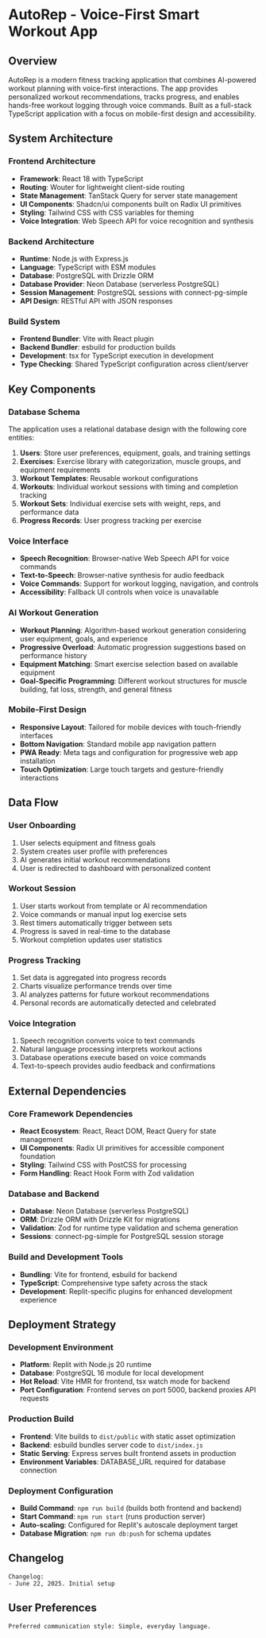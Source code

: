 # AutoRep - Voice-First Smart Workout App

## Overview

AutoRep is a modern fitness tracking application that combines AI-powered workout planning with voice-first interactions. The app provides personalized workout recommendations, tracks progress, and enables hands-free workout logging through voice commands. Built as a full-stack TypeScript application with a focus on mobile-first design and accessibility.

## System Architecture

### Frontend Architecture
- **Framework**: React 18 with TypeScript
- **Routing**: Wouter for lightweight client-side routing
- **State Management**: TanStack Query for server state management
- **UI Components**: Shadcn/ui components built on Radix UI primitives
- **Styling**: Tailwind CSS with CSS variables for theming
- **Voice Integration**: Web Speech API for voice recognition and synthesis

### Backend Architecture
- **Runtime**: Node.js with Express.js
- **Language**: TypeScript with ESM modules
- **Database**: PostgreSQL with Drizzle ORM
- **Database Provider**: Neon Database (serverless PostgreSQL)
- **Session Management**: PostgreSQL sessions with connect-pg-simple
- **API Design**: RESTful API with JSON responses

### Build System
- **Frontend Bundler**: Vite with React plugin
- **Backend Bundler**: esbuild for production builds
- **Development**: tsx for TypeScript execution in development
- **Type Checking**: Shared TypeScript configuration across client/server

## Key Components

### Database Schema
The application uses a relational database design with the following core entities:

1. **Users**: Store user preferences, equipment, goals, and training settings
2. **Exercises**: Exercise library with categorization, muscle groups, and equipment requirements
3. **Workout Templates**: Reusable workout configurations
4. **Workouts**: Individual workout sessions with timing and completion tracking
5. **Workout Sets**: Individual exercise sets with weight, reps, and performance data
6. **Progress Records**: User progress tracking per exercise

### Voice Interface
- **Speech Recognition**: Browser-native Web Speech API for voice commands
- **Text-to-Speech**: Browser-native synthesis for audio feedback
- **Voice Commands**: Support for workout logging, navigation, and controls
- **Accessibility**: Fallback UI controls when voice is unavailable

### AI Workout Generation
- **Workout Planning**: Algorithm-based workout generation considering user equipment, goals, and experience
- **Progressive Overload**: Automatic progression suggestions based on performance history
- **Equipment Matching**: Smart exercise selection based on available equipment
- **Goal-Specific Programming**: Different workout structures for muscle building, fat loss, strength, and general fitness

### Mobile-First Design
- **Responsive Layout**: Tailored for mobile devices with touch-friendly interfaces
- **Bottom Navigation**: Standard mobile app navigation pattern
- **PWA Ready**: Meta tags and configuration for progressive web app installation
- **Touch Optimization**: Large touch targets and gesture-friendly interactions

## Data Flow

### User Onboarding
1. User selects equipment and fitness goals
2. System creates user profile with preferences
3. AI generates initial workout recommendations
4. User is redirected to dashboard with personalized content

### Workout Session
1. User starts workout from template or AI recommendation
2. Voice commands or manual input log exercise sets
3. Rest timers automatically trigger between sets
4. Progress is saved in real-time to the database
5. Workout completion updates user statistics

### Progress Tracking
1. Set data is aggregated into progress records
2. Charts visualize performance trends over time
3. AI analyzes patterns for future workout recommendations
4. Personal records are automatically detected and celebrated

### Voice Integration
1. Speech recognition converts voice to text commands
2. Natural language processing interprets workout actions
3. Database operations execute based on voice commands
4. Text-to-speech provides audio feedback and confirmations

## External Dependencies

### Core Framework Dependencies
- **React Ecosystem**: React, React DOM, React Query for state management
- **UI Components**: Radix UI primitives for accessible component foundation
- **Styling**: Tailwind CSS with PostCSS for processing
- **Form Handling**: React Hook Form with Zod validation

### Database and Backend
- **Database**: Neon Database (serverless PostgreSQL)
- **ORM**: Drizzle ORM with Drizzle Kit for migrations
- **Validation**: Zod for runtime type validation and schema generation
- **Sessions**: connect-pg-simple for PostgreSQL session storage

### Build and Development Tools
- **Bundling**: Vite for frontend, esbuild for backend
- **TypeScript**: Comprehensive type safety across the stack
- **Development**: Replit-specific plugins for enhanced development experience

## Deployment Strategy

### Development Environment
- **Platform**: Replit with Node.js 20 runtime
- **Database**: PostgreSQL 16 module for local development
- **Hot Reload**: Vite HMR for frontend, tsx watch mode for backend
- **Port Configuration**: Frontend serves on port 5000, backend proxies API requests

### Production Build
- **Frontend**: Vite builds to `dist/public` with static asset optimization
- **Backend**: esbuild bundles server code to `dist/index.js`
- **Static Serving**: Express serves built frontend assets in production
- **Environment Variables**: DATABASE_URL required for database connection

### Deployment Configuration
- **Build Command**: `npm run build` (builds both frontend and backend)
- **Start Command**: `npm run start` (runs production server)
- **Auto-scaling**: Configured for Replit's autoscale deployment target
- **Database Migration**: `npm run db:push` for schema updates

## Changelog

```
Changelog:
- June 22, 2025. Initial setup
```

## User Preferences

```
Preferred communication style: Simple, everyday language.
```
